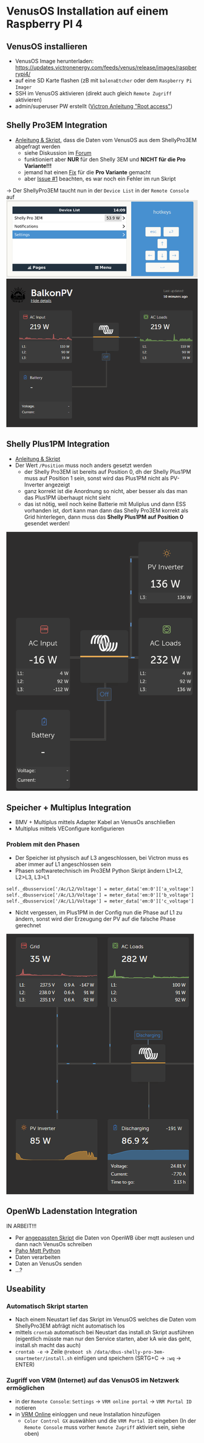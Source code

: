 # VenusOS Installation auf einem Raspberry PI 4
## VenusOS installieren
- VenusOS Image herunterladen: https://updates.victronenergy.com/feeds/venus/release/images/raspberrypi4/
- auf eine SD Karte flashen (zB mit `balenaEtcher` oder dem `Raspberry Pi Imager`
- SSH im VenusOS aktivieren (direkt auch gleich `Remote Zugriff` aktivieren)
- admin/superuser PW erstellt ([Victron Anleitung "Root access"](https://www.victronenergy.com/live/ccgx:root_access))

## Shelly Pro3EM Integration
- [Anleitung & Skript](https://github.com/fabian-lauer/dbus-shelly-3em-smartmeter/), dass die Daten vom VenusOS aus dem ShellyPro3EM abgefragt werden
  - siehe Diskussion im [Forum](https://community.victronenergy.com/questions/125793/shelly-3em-smartmeter-with-venusos-cerbo-gx.html)
  - funktioniert aber **NUR** für den Shelly 3EM und **NICHT für die Pro Variante!!!**
  - jemand hat einen [Fix](https://github.com/funkmaster86/dbus-shelly-pro-3em-smartmeter) für die **Pro Variante** gemacht
  - aber [Issue #1](https://github.com/funkmaster86/dbus-shelly-pro-3em-smartmeter/issues/1) beachten, es war noch ein Fehler im run Skript

&rarr;  Der ShellyPro3EM taucht nun in der `Device List` in der `Remote Console` auf
![Shelly Pro3EM in Device List der Remote Console](https://github.com/CommentSectionScientist/VenusOs/blob/main/RemoteConsole.png?raw=true)
![VRM Protal mit Shelly Pro3EM](https://github.com/CommentSectionScientist/VenusOs/blob/main/VRM.png?raw=true)

## Shelly Plus1PM Integration
- [Anleitung & Skript](https://github.com/Halmand/dbus-shelly-1pm-and-pm1-Plus-pvinverter-multi-instance)
- Der Wert `/Position` muss noch anders gesetzt werden
  - der Shelly Pro3EM ist bereits auf Position 0, dh der Shelly Plus1PM muss auf Position 1 sein, sonst wird das Plus1PM nicht als PV-Inverter angezeigt
  - ganz korrekt ist die Anordnung so nicht, aber besser als das man das Plus1PM überhaupt nicht sieht
  - das ist nötig, weil noch keine Batterie mit Muliplus und dann ESS vorhanden ist, dort kann man dann das Shelly Pro3EM korrekt als Grid hinterlegen, dann muss das **Shelly Plus1PM auf Position 0** gesendet werden!

![VRM Protal mit Shelly Plus1PM](https://github.com/CommentSectionScientist/VenusOs/blob/main/VRM_mit_1PM.png)

## Speicher + Multiplus Integration
- BMV + Multiplus mittels Adapter Kabel an VenusOs anschließen
- Multiplus mittels VEConfigure konfigurieren
### Problem mit den Phasen
- Der Speicher ist physisch auf L3 angeschlossen, bei Victron muss es aber immer auf L1 angeschlossen sein
- Phasen softwaretechnisch im Pro3EM Python Skript ändern L1>L2, L2>L3, L3>L1 
```
self._dbusservice['/Ac/L2/Voltage'] = meter_data['em:0']['a_voltage']
self._dbusservice['/Ac/L3/Voltage'] = meter_data['em:0']['b_voltage']
self._dbusservice['/Ac/L1/Voltage'] = meter_data['em:0']['c_voltage']
```
- Nicht vergessen, im Plus1PM in der Config nun die Phase auf L1 zu ändern, sonst wird dier Erzeugung der PV auf die falsche Phase gerechnet
 
![VRM Protal mit Speicher](https://github.com/CommentSectionScientist/VenusOs/blob/main/VRM_mit_Speicher.png)
 
## OpenWb Ladenstation Integration
IN ARBEIT!!!
- Per [angepassten Skript](https://github.com/CommentSectionScientist/dbus-evcharger-openwb) die Daten von OpenWB über mqtt auslesen und dann nach VenusOs schreiben
- [Paho Mqtt Python](https://github.com/eclipse/paho.mqtt.python)
- Daten verarbeiten
- Daten an VenusOs senden
- ...?

## Useability
### Automatisch Skript starten
- Nach einem Neustart lief das Skript im VenusOS welches die Daten vom ShellyPro3EM abfrägt nicht automatisch los
- mittels `crontab` automatisch bei Neustart das install.sh Skript ausführen (eigentlich müsste man nur den Service starten, aber kA wie das geht, install.sh macht das auch)
- `crontab -e` &rarr; Zeile `@reboot sh /data/dbus-shelly-pro-3em-smartmeter/install.sh` einfügen und speichern (SRTG+C &rarr; `:wq` &rarr; ENTER)
### Zugriff von VRM (Internet) auf das VenusOS im Netzwerk ermöglichen
- in der `Remote Console`: `Settings` &rarr; `VRM online portal` &rarr; `VRM Portal ID` notieren
- in [VRM Online](https://vrm.victronenergy.com) einloggen und neue Installation hinzufügen
  - `Color Control GX` auswählen und die `VRM Portal ID` eingeben (In der `Remote Console` muss vorher `Remote Zugriff` aktiviert sein, siehe oben)


